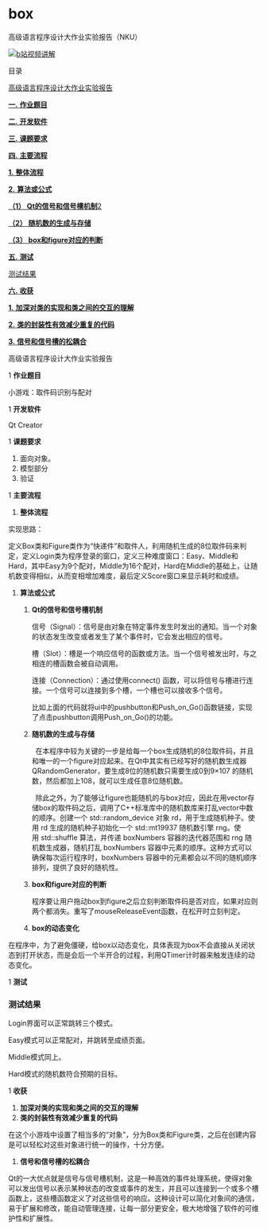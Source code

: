 # box
 高级语言程序设计大作业实验报告（NKU）


[![b站视频讲解](https://i0.hdslb.com/bfs/archive/YOUR_COVER_IMAGE.jpg)](https://www.bilibili.com/video/BV1MM4m1o7fo)

目录

[高级语言程序设计大作业实验报告](#_toc166187112)

[**一.**	**作业题目**](#_toc166187113)

[**二.**	**开发软件**	](#_toc166187114)

[**三.**	**课题要求**	](#_toc166187115)

[**四.**	**主要流程**	](#_toc166187116)

[**1.**	**整体流程**	](#_toc166187117)

[**2.**	**算法或公式**](#_toc166187118)

[**（1） Qt的信号和信号槽机制**2](#_toc166187119)

[**（2） 随机数的生成与存储**	](#_toc166187120)

[**（3） box和figure对应的判断**	](#_toc166187121)

[**五.**	**测试**	](#_toc166187122)

[测试结果	](#_toc166187123)

[**六.**	**收获**	](#_toc166187124)

[**1.**	**加深对类的实现和类之间的交互的理解**	](#_toc166187125)

[**2.**	**类的封装性有效减少重复的代码**	](#_toc166187126)

[**3.**	**信号和信号槽的松耦合**	](#_toc166187127)



<a name="_toc166187112"></a>高级语言程序设计大作业实验报告


1  <a name="_toc166187113"></a>**作业题目**

   小游戏：取件码识别与配对

1  <a name="_toc166187114"></a>**开发软件**

   Qt Creator

1  <a name="_toc166187115"></a>**课题要求**
1) 面向对象。
1) 模型部分
1) 验证

1  <a name="_toc166187116"></a>**主要流程**
   1. <a name="_toc166187117"></a>**整体流程**

实现思路：

定义Box类和Figure类作为“快递件”和取件人，利用随机生成的8位取件码来判定，定义Login类为程序登录的窗口，定义三种难度窗口：Easy、Middle和Hard，其中Easy为9个配对，Middle为16个配对，Hard在Middle的基础上，让随机数变得相似，从而变相增加难度，最后定义Score窗口来显示耗时和成绩。

1. <a name="_toc166187118"></a>**算法或公式**
   1. <a name="_toc166187119"></a>**Qt的信号和信号槽机制**

      信号（Signal）：信号是由对象在特定事件发生时发出的通知。当一个对象的状态发生改变或者发生了某个事件时，它会发出相应的信号。

      槽（Slot）：槽是一个响应信号的函数或方法。当一个信号被发出时，与之相连的槽函数会被自动调用。

      连接（Connection）：通过使用connect() 函数，可以将信号与槽进行连接。一个信号可以连接到多个槽，一个槽也可以接收多个信号。

      比如上面的代码就将ui中的pushbutton和Push\_on\_Go()函数链接，实现了点击pushbutton调用Push\_on\_Go()的功能。

   1. <a name="_toc166187120"></a>**随机数的生成与存储**

      `	`在本程序中较为关键的一步是给每一个box生成随机的8位取件码，并且和唯一的一个figure对应起来。在Qt中其实有已经写好的随机数生成器QRandomGenerator，要生成8位的随机数只需要生成0到9×107 的随机数，然后都加上108，就可以生成任意8位随机数。

      `	`除此之外，为了能够让figure也能随机的与box对应，因此在用vector<int>存储box的取件码之后，调用了C++标准库中的随机数库来打乱vector中数的顺序。创建一个 std::random\_device 对象 rd，用于生成随机种子。使用 rd 生成的随机种子初始化一个 std::mt19937 随机数引擎 rng。使用 std::shuffle 算法，并传递 boxNumbers 容器的迭代器范围和 rng 随机数生成器，随机打乱 boxNumbers 容器中元素的顺序。这种方式可以确保每次运行程序时，boxNumbers 容器中的元素都会以不同的随机顺序排列，提供了良好的随机性。


   1. <a name="_toc166187121"></a>**box和figure对应的判断**

      程序要让用户拖动box到figure之后立刻判断取件码是否对应，如果对应则两个都消失。重写了mouseReleaseEvent函数，在松开时立刻判定。

   1. **box的动态变化**

在程序中，为了避免僵硬，给box以动态变化，具体表现为box不会直接从关闭状态到打开状态，而是会后一个半开合的过程，利用QTimer计时器来触发连续的动态变化。



1  <a name="_toc166187122"></a>**测试**
   ### <a name="_toc15356"></a><a name="_toc166187123"></a>**测试结果**
   Login界面可以正常跳转三个模式。

   Easy模式可以正常配对，并跳转至成绩页面。

   Middle模式同上。

   Hard模式的随机数符合预期的目标。

1  <a name="_toc166187124"></a>**收获**
   1. <a name="_toc166187125"></a>**加深对类的实现和类之间的交互的理解**
   1. <a name="_toc166187126"></a>**类的封装性有效减少重复的代码**

在这个小游戏中设置了相当多的“对象”，分为Box类和Figure类，之后在创建内容是可以轻松对这些对象进行统一的操作，十分方便。

1. <a name="_toc166187127"></a>**信号和信号槽的松耦合**

Qt的一大优点就是信号与信号槽机制，这是一种高效的事件处理系统，使得对象可以发出信号以表示某种状态的改变或事件的发生，并且可以连接到一个或多个槽函数上，这些槽函数定义了对这些信号的响应。这种设计可以简化对象间的通信，易于扩展和修改，能自动管理连接，让每一部分更安全，极大地增强了软件的可维护性和扩展性。





